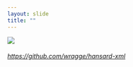 ```yaml
---
layout: slide
title: ""
---
```



<section>
<a class="stretch" href="https://github.com/wragge/hansard-xml"><img class="rotate-left" src="{{ site.baseurl }}/assets/images/hansardxml.png"></a>
<h6 class="rotate-left"><a class="external" href="https://github.com/wragge/hansard-xml">https://github.com/wragge/hansard-xml</a></h6>
</section>
